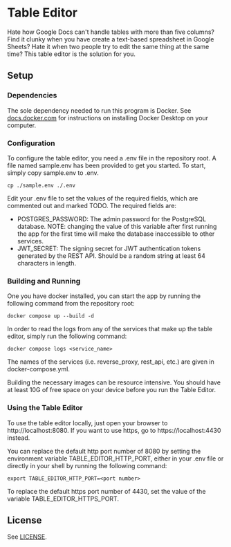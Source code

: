 # Table Editor

Hate how Google Docs can't handle tables with more than five columns? Find it
clunky when you have create a text-based spreadsheet in Google Sheets? Hate it
when two people try to edit the same thing at the same time? This table editor
is the solution for you.

## Setup

### Dependencies

The sole dependency needed to run this program is Docker. See
[docs.docker.com](https://docs.docker.com/desktop/) for instructions on
installing Docker Desktop on your computer.

### Configuration

To configure the table editor, you need a .env file in the repository root. A
file named sample.env has been provided to get you started. To start, simply
copy sample.env to .env.

```
cp ./sample.env ./.env
```

Edit your .env file to set the values of the required fields, which are
commented out and marked TODO. The required fields are:

- POSTGRES\_PASSWORD: The admin password for the PostgreSQL database. NOTE:
  changing the value of this variable after first running the app for the first
  time will make the database inaccessible to other services.
- JWT\_SECRET: The signing secret for JWT authentication tokens generated by the
  REST API. Should be a random string at least 64 characters in length.

### Building and Running

One you have docker installed, you can start the app by running the following
command from the repository root:

```
docker compose up --build -d
```

In order to read the logs from any of the services that make up the table
editor, simply run the following command:

```
docker compose logs <service_name>
```

The names of the services (i.e. reverse\_proxy, rest\_api, etc.) are given in
docker-compose.yml.

Building the necessary images can be resource intensive. You should have at
least 10G of free space on your device before you run the Table Editor.

### Using the Table Editor

To use the table editor locally, just open your browser to
http://localhost:8080. If you want to use https, go to https://localhost:4430
instead.

You can replace the default http port number of 8080 by setting the environment
variable TABLE\_EDITOR\_HTTP\_PORT, either in your .env file or directly in your
shell by running the following command:

```
export TABLE_EDITOR_HTTP_PORT=<port number>
```

To replace the default https port number of 4430, set the value of the variable
TABLE\_EDITOR\_HTTPS\_PORT.

## License

See [LICENSE](./LICENSE).
